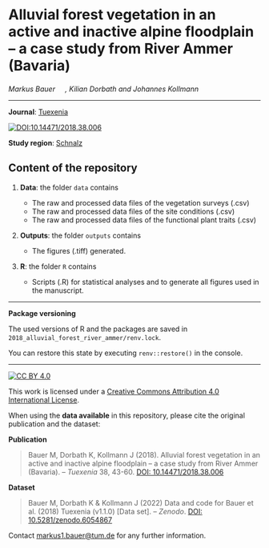 # Alluvial forest vegetation in an active and inactive alpine floodplain – a case study from River Ammer (Bavaria)

_Markus Bauer <a href="https://orcid.org/0000-0001-5372-4174"><img src="https://info.orcid.org/wp-content/uploads/2019/11/orcid_16x16.png" width="16" height = "16"></a>, Kilian Dorbath and Johannes Kollmann <a href="https://orcid.org/0000-0002-4990-3636"><img src="https://info.orcid.org/wp-content/uploads/2019/11/orcid_16x16.png" width="16" height = "16"></a>_  

***

**Journal**: [Tuexenia](https://www.tuexenia.de/publikationen/tuexenia/)

[![DOI:10.14471/2018.38.006](http://img.shields.io/badge/DOI-10.14471/2018.38.006-informational.svg)](https://doi.org/10.14471/2018.38.006)

**Study region**: [Schnalz](https://www.openstreetmap.org/#map=16/47.7737/10.9615)

## Content of the repository

1. __Data__: the folder `data` contains  
    * The raw and processed data files of the vegetation surveys (.csv) 
    * The raw and processed data files of the site conditions (.csv) 
    * The raw and processed data files of the functional plant traits (.csv) 
    
3. __Outputs__: the folder `outputs` contains  
    * The figures (.tiff) generated.
    
4. __R__: the folder `R` contains  
    * Scripts (.R) for statistical analyses and to generate all figures used in the manuscript.

***

__Package versioning__

The used versions of R and the packages are saved in `2018_alluvial_forest_river_ammer/renv.lock`.

You can restore this state by executing `renv::restore()` in the console.

***

[![CC BY 4.0][cc-by-shield]][cc-by]

This work is licensed under a
[Creative Commons Attribution 4.0 International License][cc-by].

[cc-by]: http://creativecommons.org/licenses/by/4.0/
[cc-by-shield]: https://img.shields.io/badge/License-CC%20BY%204.0-lightgrey.svg

When using the __data available__ in this repository, please cite the original publication and the dataset:

**Publication**

> Bauer M, Dorbath K, Kollmann J (2018). Alluvial forest vegetation in an active and inactive alpine floodplain – a case study from River Ammer (Bavaria). – *Tuexenia* 38, 43-60. [DOI: 10.14471/2018.38.006](https://doi.org/10.14471/2018.38.006)

**Dataset**

> Bauer M, Dorbath K & Kollmann J (2022) Data and code for Bauer et al. (2018) Tuexenia (v1.1.0) [Data set]. – *Zenodo*. [DOI: 10.5281/zenodo.6054867](https://doi.org/10.5281/zenodo.6054867)

Contact markus1.bauer@tum.de for any further information.  
